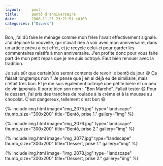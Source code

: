 ```yaml
---
layout:     post
title:      Bentô d'anniversaire
date:       2008-11-25 23:21:51 +0100
categories: ["Divers"]
---
```


Bon, j'ai dû faire le ménage comme mon frère l'avait effectivement signalé. J'ai déplacé la nouvelle, qui n'avait
rien à voir avec mon anniversaire, dans un article prévu à cet effet, et je recycle celui-ci pour garder les
commentaires relatifs à mon anniversaire. J'en profite donc pour vous faire part de mon petit repas que je me suis
octroyé. Faut bien renouer avec la tradition.

<!--more-->

Je suis sûr que certain(e)s seront contents de revoir le bentô du jour :laughing: Ça faisait longtemps non ? Je
pense que j'en ai déjà eu de similiaire, mais c'était très bon. Et je me suis également octroyé une petite bière et
un peu de vin japonais. Il porte bien son nom : "Bon Marché". Fallait tester :laughing: Pour le dessert, j'ai pris
des tranches de roulade à la crème et à la mousse au chocolat. C'est dangereux, tellement c'est bon :laughing:

<!-- /assets/images/posts/2008-11-25-bento-danniversaire/img_2075.jpg -->
{% include img.html
    image="img_2075.jpg"
    type="landscape"
    thumb_size="300x200"
    title="Bentô, prise 1."
    gallery="img"
%}

<!-- /assets/images/posts/2008-11-25-bento-danniversaire/img_2076.jpg -->
{% include img.html
    image="img_2076.jpg"
    type="landscape"
    thumb_size="300x200"
    title="Bentô, prise 2."
    gallery="img"
%}

<!-- /assets/images/posts/2008-11-25-bento-danniversaire/img_2077.jpg -->
{% include img.html
    image="img_2077.jpg"
    type="landscape"
    thumb_size="300x200"
    title="Dessert, prise 1."
    gallery="img"
%}

<!-- /assets/images/posts/2008-11-25-bento-danniversaire/img_2078.jpg -->
{% include img.html
    image="img_2078.jpg"
    type="landscape"
    thumb_size="300x200"
    title="Dessert, prise 2."
    gallery="img"
%}


